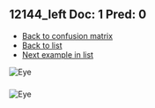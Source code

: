 ## 12144_left Doc: 1 Pred: 0
- [Back to confusion matrix](https://github.com/juliandewit/kaggle_retinopathy/blob/master/matrix.md)
- [Back to list](https://github.com/juliandewit/kaggle_retinopathy/blob/master/lists/10/list.md)
- [Next example in list](https://github.com/juliandewit/kaggle_retinopathy/blob/master/lists/10/12/12170_left.md)

![Eye](https://retinopaty.blob.core.windows.net/size1024/12144_left_1.jpeg)

### 

![Eye]()
